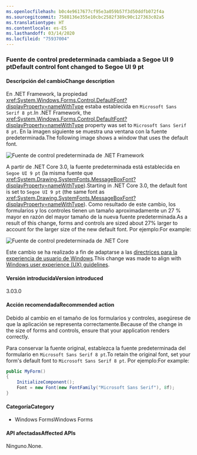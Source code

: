 ```yaml
---
ms.openlocfilehash: b0c4e9617677cf95e3a059b57f3d50ddfb072f4a
ms.sourcegitcommit: 7588136e355e10cbc2582f389c90c127363c02a5
ms.translationtype: HT
ms.contentlocale: es-ES
ms.lasthandoff: 03/14/2020
ms.locfileid: "75937004"
---
```

### <a name="default-control-font-changed-to-segoe-ui-9-pt"></a><span data-ttu-id="01e40-101">Fuente de control predeterminada cambiada a Segoe UI 9 pt</span><span class="sxs-lookup"><span data-stu-id="01e40-101">Default control font changed to Segoe UI 9 pt</span></span>

#### <a name="change-description"></a><span data-ttu-id="01e40-102">Descripción del cambio</span><span class="sxs-lookup"><span data-stu-id="01e40-102">Change description</span></span>

<span data-ttu-id="01e40-103">En .NET Framework, la propiedad <xref:System.Windows.Forms.Control.DefaultFont?displayProperty=nameWithType> estaba establecida en `Microsoft Sans Serif 8 pt`.</span><span class="sxs-lookup"><span data-stu-id="01e40-103">In .NET Framework, the <xref:System.Windows.Forms.Control.DefaultFont?displayProperty=nameWithType> property was set to `Microsoft Sans Serif 8 pt`.</span></span> <span data-ttu-id="01e40-104">En la imagen siguiente se muestra una ventana con la fuente predeterminada.</span><span class="sxs-lookup"><span data-stu-id="01e40-104">The following image shows a window that uses the default font.</span></span>

![Fuente de control predeterminada de .NET Framework](~/docs/images/core-changes/windowsforms/control-defaultfont-changed/defaultfont-framework.png)

<span data-ttu-id="01e40-106">A partir de .NET Core 3.0, la fuente predeterminada está establecida en `Segoe UI 9 pt` (la misma fuente que <xref:System.Drawing.SystemFonts.MessageBoxFont?displayProperty=nameWithType>).</span><span class="sxs-lookup"><span data-stu-id="01e40-106">Starting in .NET Core 3.0, the default font is set to `Segoe UI 9 pt` (the same font as <xref:System.Drawing.SystemFonts.MessageBoxFont?displayProperty=nameWithType>).</span></span> <span data-ttu-id="01e40-107">Como resultado de este cambio, los formularios y los controles tienen un tamaño aproximadamente un 27 % mayor en razón del mayor tamaño de la nueva fuente predeterminada.</span><span class="sxs-lookup"><span data-stu-id="01e40-107">As a result of this change, forms and controls are sized about 27% larger to account for the larger size of the new default font.</span></span> <span data-ttu-id="01e40-108">Por ejemplo:</span><span class="sxs-lookup"><span data-stu-id="01e40-108">For example:</span></span>

![Fuente de control predeterminada de .NET Core](~/docs/images/core-changes/windowsforms/control-defaultfont-changed/defaultfont-core.png)

<span data-ttu-id="01e40-110">Este cambio se ha realizado a fin de adaptarse a las [directrices para la experiencia de usuario de Windows](/windows/win32/uxguide/vis-fonts#fonts-and-colors).</span><span class="sxs-lookup"><span data-stu-id="01e40-110">This change was made to align with [Windows user experience (UX) guidelines](/windows/win32/uxguide/vis-fonts#fonts-and-colors).</span></span>

#### <a name="version-introduced"></a><span data-ttu-id="01e40-111">Versión introducida</span><span class="sxs-lookup"><span data-stu-id="01e40-111">Version introduced</span></span>

<span data-ttu-id="01e40-112">3.0</span><span class="sxs-lookup"><span data-stu-id="01e40-112">3.0</span></span>

#### <a name="recommended-action"></a><span data-ttu-id="01e40-113">Acción recomendada</span><span class="sxs-lookup"><span data-stu-id="01e40-113">Recommended action</span></span>

<span data-ttu-id="01e40-114">Debido al cambio en el tamaño de los formularios y controles, asegúrese de que la aplicación se representa correctamente.</span><span class="sxs-lookup"><span data-stu-id="01e40-114">Because of the change in the size of forms and controls, ensure that your application renders correctly.</span></span>

<span data-ttu-id="01e40-115">Para conservar la fuente original, establezca la fuente predeterminada del formulario en `Microsoft Sans Serif 8 pt`.</span><span class="sxs-lookup"><span data-stu-id="01e40-115">To retain the original font, set your form's default font to `Microsoft Sans Serif 8 pt`.</span></span> <span data-ttu-id="01e40-116">Por ejemplo:</span><span class="sxs-lookup"><span data-stu-id="01e40-116">For example:</span></span>

```csharp
public MyForm()
{
    InitializeComponent();
    Font = new Font(new FontFamily("Microsoft Sans Serif"), 8f);
}
```

#### <a name="category"></a><span data-ttu-id="01e40-117">Categoría</span><span class="sxs-lookup"><span data-stu-id="01e40-117">Category</span></span>

- <span data-ttu-id="01e40-118">Windows Forms</span><span class="sxs-lookup"><span data-stu-id="01e40-118">Windows Forms</span></span>

#### <a name="affected-apis"></a><span data-ttu-id="01e40-119">API afectadas</span><span class="sxs-lookup"><span data-stu-id="01e40-119">Affected APIs</span></span>

<span data-ttu-id="01e40-120">Ninguno.</span><span class="sxs-lookup"><span data-stu-id="01e40-120">None.</span></span>

<!--

### Affected APIs

- Not detectable via API analysis

-->
